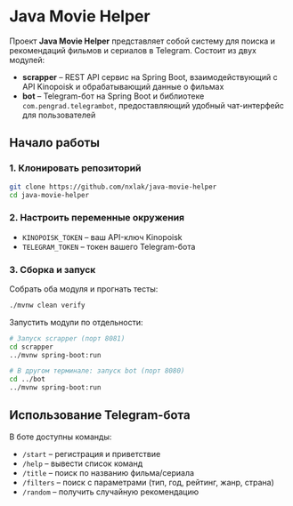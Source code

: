 # Java Movie Helper

Проект **Java Movie Helper** представляет собой систему для поиска и рекомендаций фильмов и сериалов в Telegram. Состоит из двух модулей:

* **scrapper** – REST API сервис на Spring Boot, взаимодействующий с API Kinopoisk и обрабатывающий данные о фильмах
* **bot** – Telegram-бот на Spring Boot и библиотеке `com.pengrad.telegrambot`, предоставляющий удобный чат-интерфейс для пользователей

## Начало работы

### 1. Клонировать репозиторий

```bash
git clone https://github.com/nxlak/java-movie-helper
cd java-movie-helper
````

### 2. Настроить переменные окружения

* `KINOPOISK_TOKEN` – ваш API-ключ Kinopoisk
* `TELEGRAM_TOKEN`  – токен вашего Telegram-бота

### 3. Сборка и запуск

Собрать оба модуля и прогнать тесты:

```bash
./mvnw clean verify
```

Запустить модули по отдельности:

```bash
# Запуск scrapper (порт 8081)
cd scrapper
../mvnw spring-boot:run

# В другом терминале: запуск bot (порт 8080)
cd ../bot
../mvnw spring-boot:run
```

## Использование Telegram-бота

В боте доступны команды:

- `/start`   – регистрация и приветствие
- `/help`    – вывести список команд
- `/title`   – поиск по названию фильма/сериала
- `/filters` – поиск с параметрами (тип, год, рейтинг, жанр, страна)
- `/random`  – получить случайную рекомендацию
